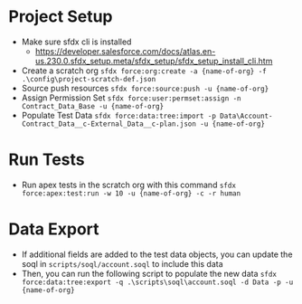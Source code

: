 # Project Setup

- Make sure sfdx cli is installed
    - https://developer.salesforce.com/docs/atlas.en-us.230.0.sfdx_setup.meta/sfdx_setup/sfdx_setup_install_cli.htm
- Create a scratch org `sfdx force:org:create -a {name-of-org} -f .\config\project-scratch-def.json`
- Source push resources `sfdx force:source:push -u {name-of-org}`        
- Assign Permission Set `sfdx force:user:permset:assign -n Contract_Data_Base -u {name-of-org}`  
- Populate Test Data `sfdx force:data:tree:import -p Data\Account-Contract_Data__c-External_Data__c-plan.json -u {name-of-org}`

# Run Tests
- Run apex tests in the scratch org with this command `sfdx force:apex:test:run -w 10 -u {name-of-org} -c -r human`

# Data Export

- If additional fields are added to the test data objects, you can update the soql in `scripts/soql/account.soql` to include this data
- Then, you can run the following script to populate the new data `sfdx force:data:tree:export -q .\scripts\soql\account.soql -d Data -p -u {name-of-org}`